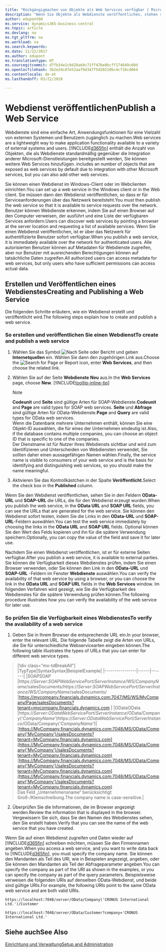 ```yaml
---
title: "Rückgängigmachen von Objekte als Web Services verfügbar | Microsoft Docs"
description: "Wenn Sie Objekte als Webdienste veröffentlichen, stehen sie sofort auf dem Netzwerk zur Verfügung."
author: edupont04
ms.service: dynamics365-business-central
ms.topic: article
ms.devlang: na
ms.tgt_pltfrm: na
ms.workload: na
ms.search.keywords: 
ms.date: 11/22/2017
ms.author: edupont
ms.translationtype: HT
ms.sourcegitcommit: d7fb34e1c9428a64c71ff47be8bcff174649c00d
ms.openlocfilehash: 3b2e2dcd7e52aaf9d347f5d20210bc4cf18cd864
ms.contentlocale: de-at
ms.lasthandoff: 03/22/2018

---
```

# <a name="publish-a-web-service"></a><span data-ttu-id="0052c-103">Webdienst veröffentlichen</span><span class="sxs-lookup"><span data-stu-id="0052c-103">Publish a Web Service</span></span>
<span data-ttu-id="0052c-104">Webdienste sind eine einfache Art, Anwendungsfunktionen für eine Vielzahl von externen Systemen und Benutzern zugänglich zu machen.</span><span class="sxs-lookup"><span data-stu-id="0052c-104">Web services are a lightweight way to make application functionality available to a variety of external systems and users.</span></span> [!INCLUDE[d365fin](includes/d365fin_md.md)]<span data-ttu-id="0052c-105"> enthält die Anzahl von Objekten, die als Webdienste standardmäßig gegenüber die Integration anderer Microsoft-Dienstleistungen bereitgestellt werden, Sie können weitere Web Services hinzufügen.</span><span class="sxs-lookup"><span data-stu-id="0052c-105"> includes an number of objects that are exposed as web services by default due to integration with other Microsoft services, but you can also add other web services.</span></span>  

<span data-ttu-id="0052c-106">Sie können einen Webdienst im Windows-Client oder im Webclienten einrichten.</span><span class="sxs-lookup"><span data-stu-id="0052c-106">You can set up a web service in the Windows client or in the Web client.</span></span> <span data-ttu-id="0052c-107">Sie müssen dann den Webdienst veröffentlichen, so dass er für Serviceanforderungen über das Netzwerk bereitsteht.</span><span class="sxs-lookup"><span data-stu-id="0052c-107">You must then publish the web service so that it is available to service requests over the network.</span></span> <span data-ttu-id="0052c-108">Benutzer können Webdienste erkennen, indem Sie auf einen Browser auf den Computer verweisen, der ausführt und eine Liste der verfügbaren Services anfordern.</span><span class="sxs-lookup"><span data-stu-id="0052c-108">Users can discover web services by pointing a browser at the server location and requesting a list of available services.</span></span> <span data-ttu-id="0052c-109">Wenn Sie einen Webdienst veröffentlichen, ist er über das Netzwerk für authentifizierte Benutzer sofort verfügbar.</span><span class="sxs-lookup"><span data-stu-id="0052c-109">When you publish a web service, it is immediately available over the network for authenticated users.</span></span> <span data-ttu-id="0052c-110">Alle autorisierten Benutzer können auf Metadaten für Webdienste zugreifen, aber nur Benutzer mit ausreichenden Berechtigungen können auf tatsächliche Daten zugreifen.</span><span class="sxs-lookup"><span data-stu-id="0052c-110">All authorized users can access metadata for web services, but only users who have sufficient permissions can access actual data.</span></span>

## <a name="creating-and-publishing-a-web-service"></a><span data-ttu-id="0052c-111">Erstellen und Veröffentlichen eines Webdienstes</span><span class="sxs-lookup"><span data-stu-id="0052c-111">Creating and Publishing a Web Service</span></span>  
<span data-ttu-id="0052c-112">Die folgenden Schritte erläutern, wie ein Webdienst erstellt und veröffentlicht wird.</span><span class="sxs-lookup"><span data-stu-id="0052c-112">The following steps explain how to create and publish a web service.</span></span>  

### <a name="to-create-and-publish-a-web-service"></a><span data-ttu-id="0052c-113">So erstellen und veröffentlichen Sie einen Webdienst</span><span class="sxs-lookup"><span data-stu-id="0052c-113">To create and publish a web service</span></span>  

1.  <span data-ttu-id="0052c-114">Wählen Sie das Symbol ![Nach Seite oder Bericht](media/ui-search/search_small.png "Nach Seite oder Bericht suche") und geben **Internetquellen** ein. Wählen Sie dann den zugehörigen Link aus.</span><span class="sxs-lookup"><span data-stu-id="0052c-114">Choose the ![Search for Page or Report](media/ui-search/search_small.png "Search for Page or Report icon") icon, enter **Web Services**, and then choose the related link.</span></span>  
2.  <span data-ttu-id="0052c-115">Wählen Sie auf der Seite **Webdienste** **Neu** aus.</span><span class="sxs-lookup"><span data-stu-id="0052c-115">In the **Web Services** page, choose **New**.</span></span> [!INCLUDE[tooltip-inline-tip](includes/tooltip-inline-tip_md.md)]  

    > [!NOTE]  
    >  <span data-ttu-id="0052c-116">**Codeunit** und **Seite** sind gültige Arten für SOAP-Webdienste.</span><span class="sxs-lookup"><span data-stu-id="0052c-116">**Codeunit** and **Page** are valid types for SOAP web services.</span></span> <span data-ttu-id="0052c-117">**Seite** und **Abfrage** sind gültige Arten für OData-Webdienste.</span><span class="sxs-lookup"><span data-stu-id="0052c-117">**Page** and **Query** are valid types for OData web services.</span></span>  
    <span data-ttu-id="0052c-118">Wenn die Datenbank mehrere Unternehmen enthält, können Sie eine Objekt-ID auswählen, die für eines der Unternehmen eindeutig ist.</span><span class="sxs-lookup"><span data-stu-id="0052c-118">Also, if the database contains multiple companies, you can choose an object ID that is specific to one of the companies.</span></span>  
    <span data-ttu-id="0052c-119">Der Dienstname ist für Nutzer Ihres Webdiensts sichtbar und wird zum Identifizieren und Unterscheiden von Webdiensten verwendet, Sie sollten daher einen aussagefähigen Namen wählen.</span><span class="sxs-lookup"><span data-stu-id="0052c-119">Finally, the service name is visible to consumers of your web service and is the basis for identifying and distinguishing web services, so you should make the name meaningful.</span></span>

3.  <span data-ttu-id="0052c-120">Aktivieren Sie das Kontrollkästchen in der Spalte **Veröffentlicht**.</span><span class="sxs-lookup"><span data-stu-id="0052c-120">Select the check box in the **Published** column.</span></span>  

<span data-ttu-id="0052c-121">Wenn Sie den Webdienst veröffentlichen, sehen Sie in den Feldern **OData-URL** und **SOAP-URL** die URLs, die für den Webdienst erzeugt wurden.</span><span class="sxs-lookup"><span data-stu-id="0052c-121">When you publish the web service, in the **OData URL** and **SOAP URL** fields, you can see the URLs that are generated for the web service.</span></span> <span data-ttu-id="0052c-122">Sie können den Webdienst sofort testen, indem Sie die Links in den **OData-URL** und **SOAP-URL**-Feldern auswählen.</span><span class="sxs-lookup"><span data-stu-id="0052c-122">You can test the web service immediately by choosing the links in the **OData URL** and **SOAP URL** fields.</span></span> <span data-ttu-id="0052c-123">Optional können Sie den Wert des Felds kopieren und ihn für die spätere Verwendung speichern.</span><span class="sxs-lookup"><span data-stu-id="0052c-123">Optionally, you can copy the value of the field and save it for later use.</span></span>  

<span data-ttu-id="0052c-124">Nachdem Sie einen Webdienst veröffentlichen, ist er für externe Seiten verfügbar.</span><span class="sxs-lookup"><span data-stu-id="0052c-124">After you publish a web service, it is available to external parties.</span></span> <span data-ttu-id="0052c-125">Sie können die Verfügbarkeit dieses Webdienstes prüfen, indem Sie einen Browser verwenden, oder Sie können den Link in den **OData-URL** und **SOAP-URL** -Feldern im Fenster **Webdienste** auswählen.</span><span class="sxs-lookup"><span data-stu-id="0052c-125">You can verify the availability of that web service by using a browser, or you can choose the link in the **OData URL** and **SOAP URL** fields in the **Web Services** window.</span></span> <span data-ttu-id="0052c-126">Im folgenden Verfahren wird gezeigt, wie Sie die Verfügbarkeit des Webdienstes für die spätere Verwendung prüfen können.</span><span class="sxs-lookup"><span data-stu-id="0052c-126">The following procedure illustrates how you can verify the availability of the web service for later use.</span></span>  

### <a name="to-verify-the-availability-of-a-web-service"></a><span data-ttu-id="0052c-127">So prüfen Sie die Verfügbarkeit eines Webdienstes</span><span class="sxs-lookup"><span data-stu-id="0052c-127">To verify the availability of a web service</span></span>  

1.  <span data-ttu-id="0052c-128">Geben Sie in Ihrem Browser die entsprechende URL ein.</span><span class="sxs-lookup"><span data-stu-id="0052c-128">In your browser, enter the relevant URL.</span></span> <span data-ttu-id="0052c-129">Die folgende Tabelle zeigt die Arten von URLs, die Sie für unterschiedliche Webservicearten eingeben können.</span><span class="sxs-lookup"><span data-stu-id="0052c-129">The following table illustrates the types of URLs that you can enter for different web service types.</span></span>  
> [!div class="mx-tdBreakAll"]
> |<span data-ttu-id="0052c-130">Typ</span><span class="sxs-lookup"><span data-stu-id="0052c-130">Type</span></span>|<span data-ttu-id="0052c-131">Syntax</span><span class="sxs-lookup"><span data-stu-id="0052c-131">Syntax</span></span>|<span data-ttu-id="0052c-132">Beispiel</span><span class="sxs-lookup"><span data-stu-id="0052c-132">Example</span></span>|
> |----------------|------|-------|
> |<span data-ttu-id="0052c-133">SOAP</span><span class="sxs-lookup"><span data-stu-id="0052c-133">SOAP</span></span> |<span data-ttu-id="0052c-134">https://*Server*:*SOAPWebServicePort*/*ServerInstance*/WS/*CompanyName*/salesDocuments/</span><span class="sxs-lookup"><span data-stu-id="0052c-134">https://*Server*:*SOAPWebServicePort*/*ServerInstance*/WS/*CompanyName*/salesDocuments/</span></span> |https://mycompany.financials.dynamics.com:7047/MS/WS/MyCompany/Page/salesDocuments?tenant=mycompany.financials.dynamics.com |
> |<span data-ttu-id="0052c-135">OData</span><span class="sxs-lookup"><span data-stu-id="0052c-135">OData</span></span> |<span data-ttu-id="0052c-136">https://*Server*:*ODataWebServicePort*/*ServerInstance*/OData/Company('*CompanyName*')</span><span class="sxs-lookup"><span data-stu-id="0052c-136">https://*Server*:*ODataWebServicePort*/*ServerInstance*/OData/Company('*CompanyName*')</span></span>|<span data-ttu-id="0052c-137">[https://MyCompany.financials.dynamics.com:7048/MS/OData/Company('MyCompany')/salesDocuments?tenant=MyCompany.financials.dynamics.com](https://MyCompany.financials.dynamics.com:7048/MS/OData/Company('MyCompany')/salesDocuments?tenant=MyCompany.financials.dynamics.com)</span><span class="sxs-lookup"><span data-stu-id="0052c-137">[https://MyCompany.financials.dynamics.com:7048/MS/OData/Company('MyCompany')/salesDocuments?tenant=MyCompany.financials.dynamics.com](https://MyCompany.financials.dynamics.com:7048/MS/OData/Company('MyCompany')/salesDocuments?tenant=MyCompany.financials.dynamics.com)</span></span> <br />    <span data-ttu-id="0052c-138">Das Feld „Unternehmensname“ berücksichtigt Groß-/Kleinschreibung.</span><span class="sxs-lookup"><span data-stu-id="0052c-138">The company name is case-sensitive.</span></span>|

2.  <span data-ttu-id="0052c-139">Überprüfen Sie die Informationen, die im Browser angezeigt werden.</span><span class="sxs-lookup"><span data-stu-id="0052c-139">Review the information that is displayed in the browser.</span></span> <span data-ttu-id="0052c-140">Vergewissern Sie sich, dass Sie den Namen des Webdienstes sehen, den Sie erstellt haben.</span><span class="sxs-lookup"><span data-stu-id="0052c-140">Verify that you can see the name of the web service that you have created.</span></span>  

<span data-ttu-id="0052c-141">Wenn Sie auf einen Webdienst zugreifen und Daten wieder auf [!INCLUDE[d365fin](includes/d365fin_md.md)] schreiben möchten, müssen Sie den Firmennamen angeben.</span><span class="sxs-lookup"><span data-stu-id="0052c-141">When you access a web service, and you want to write data back to [!INCLUDE[d365fin](includes/d365fin_md.md)], you must specify the company name.</span></span> <span data-ttu-id="0052c-142">Sie können den Mandanten als Teil des URI, wie in Beispielen angezeigt, angeben, oder Sie können den Mandanten als Teil der Abfrageparameter angeben.</span><span class="sxs-lookup"><span data-stu-id="0052c-142">You can specify the company as part of the URI as shown in the examples, or you can specify the company as part of the query parameters.</span></span> <span data-ttu-id="0052c-143">Beispielsweise verweisen die folgenden URIs auf denselben OData-Webdienst, und beide sind gültige URIs.</span><span class="sxs-lookup"><span data-stu-id="0052c-143">For example, the following URIs point to the same OData web service and are both valid URIs.</span></span>  

```  
https://localhost:7048/server/OData/Company('CRONUS International Ltd.')/Customer  
```  

```  
https://localhost:7048/server/OData/Customer?company='CRONUS International Ltd.'  
```  

## <a name="see-also"></a><span data-ttu-id="0052c-144">Siehe auch</span><span class="sxs-lookup"><span data-stu-id="0052c-144">See Also</span></span>  
[<span data-ttu-id="0052c-145">Einrichtung und Verwaltung</span><span class="sxs-lookup"><span data-stu-id="0052c-145">Setup and Administration</span></span>](admin-setup-and-administration.md)  

